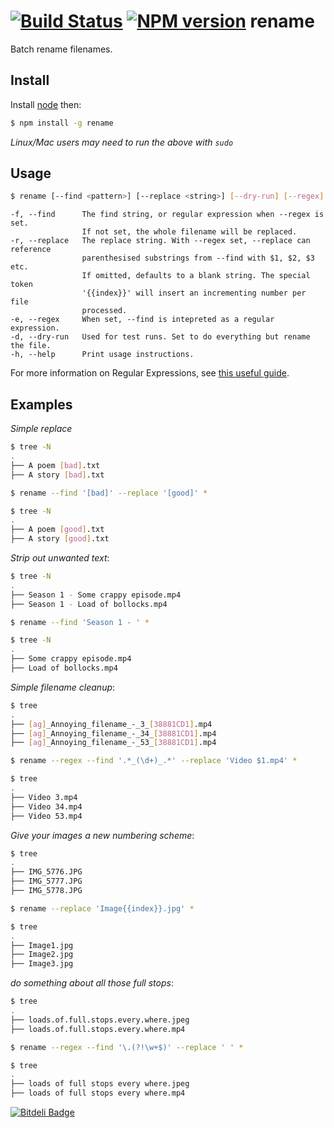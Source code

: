 [![Build Status](https://travis-ci.org/75lb/rename.png)](https://travis-ci.org/75lb/rename)
[![NPM version](https://badge.fury.io/js/rename.png)](http://badge.fury.io/js/rename)
rename
======
Batch rename filenames.

Install
-------
Install [node](http://nodejs.org) then:
```sh
$ npm install -g rename
```
*Linux/Mac users may need to run the above with `sudo`*

Usage
-----
```sh
$ rename [--find <pattern>] [--replace <string>] [--dry-run] [--regex] <files>
```
```
-f, --find      The find string, or regular expression when --regex is set. 
                If not set, the whole filename will be replaced.
-r, --replace   The replace string. With --regex set, --replace can reference
                parenthesised substrings from --find with $1, $2, $3 etc. 
                If omitted, defaults to a blank string. The special token 
                '{{index}}' will insert an incrementing number per file 
                processed.
-e, --regex     When set, --find is intepreted as a regular expression. 
-d, --dry-run   Used for test runs. Set to do everything but rename the file.
-h, --help      Print usage instructions. 
```

For more information on Regular Expressions, see [this useful guide](https://developer.mozilla.org/en/docs/Web/JavaScript/Guide/Regular_Expressions). 

Examples
--------
_Simple replace_

```sh
$ tree -N
.
├── A poem [bad].txt
├── A story [bad].txt

$ rename --find '[bad]' --replace '[good]' *

$ tree -N
.
├── A poem [good].txt
├── A story [good].txt
```

_Strip out unwanted text_:

```sh
$ tree -N
.
├── Season 1 - Some crappy episode.mp4
├── Season 1 - Load of bollocks.mp4

$ rename --find 'Season 1 - ' *

$ tree -N
.
├── Some crappy episode.mp4
├── Load of bollocks.mp4
```

_Simple filename cleanup_: 

```sh
$ tree
.
├── [ag]_Annoying_filename_-_3_[38881CD1].mp4
├── [ag]_Annoying_filename_-_34_[38881CD1].mp4
├── [ag]_Annoying_filename_-_53_[38881CD1].mp4

$ rename --regex --find '.*_(\d+)_.*' --replace 'Video $1.mp4' *

$ tree
.
├── Video 3.mp4
├── Video 34.mp4
├── Video 53.mp4
```

_Give your images a new numbering scheme_:

```sh
$ tree
.
├── IMG_5776.JPG
├── IMG_5777.JPG
├── IMG_5778.JPG

$ rename --replace 'Image{{index}}.jpg' *

$ tree
.
├── Image1.jpg
├── Image2.jpg
├── Image3.jpg
```

_do something about all those full stops_:

```sh
$ tree
.
├── loads.of.full.stops.every.where.jpeg
├── loads.of.full.stops.every.where.mp4

$ rename --regex --find '\.(?!\w+$)' --replace ' ' *

$ tree
.
├── loads of full stops every where.jpeg
├── loads of full stops every where.mp4
```

[![Bitdeli Badge](https://d2weczhvl823v0.cloudfront.net/75lb/rename/trend.png)](https://bitdeli.com/free "Bitdeli Badge")
